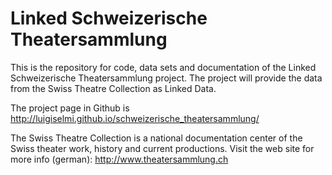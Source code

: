 Linked Schweizerische Theatersammlung
==============================

This is the repository for code, data sets and documentation of the Linked Schweizerische Theatersammlung project. The project will provide the data from the Swiss Theatre Collection as Linked Data.

The project page in Github is http://luigiselmi.github.io/schweizerische_theatersammlung/

The Swiss Theatre Collection is a national documentation center of the Swiss theater work, history and current productions.
Visit the web site for more info (german): http://www.theatersammlung.ch
